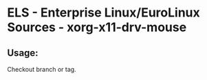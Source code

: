# ELS - Enterprise Linux/EuroLinux Sources - xorg-x11-drv-mouse 
## Usage:
  Checkout branch or tag.
